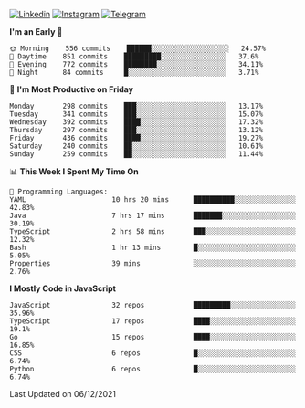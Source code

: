 [![Linkedin](https://img.shields.io/badge/-Archie-blue?style=flat-square&labelColor=gray&logo=Linkedin&logoColor=white&link=https://www.linkedin.com/in/archisdi)](https://www.linkedin.com/in/archisdi)
[![Instagram](https://img.shields.io/badge/-@archisdi-orange?style=flat-square&labelColor=gray&logo=Instagram&logoColor=white&link=https://www.instagram.com/archisdi)](https://www.instagram.com/archisdi)
[![Telegram](https://img.shields.io/badge/-aai-informational?style=flat-square&labelColor=gray&logo=telegram&logoColor=white&link=https://t.me/archisdi)](https://t.me/archisdi)

<!--START_SECTION:waka-->
**I'm an Early 🐤** 

```text
🌞 Morning    556 commits    ██████░░░░░░░░░░░░░░░░░░░   24.57% 
🌆 Daytime    851 commits    █████████░░░░░░░░░░░░░░░░   37.6% 
🌃 Evening    772 commits    ████████░░░░░░░░░░░░░░░░░   34.11% 
🌙 Night      84 commits     █░░░░░░░░░░░░░░░░░░░░░░░░   3.71%

```
📅 **I'm Most Productive on Friday** 

```text
Monday       298 commits    ███░░░░░░░░░░░░░░░░░░░░░░   13.17% 
Tuesday      341 commits    ███░░░░░░░░░░░░░░░░░░░░░░   15.07% 
Wednesday    392 commits    ████░░░░░░░░░░░░░░░░░░░░░   17.32% 
Thursday     297 commits    ███░░░░░░░░░░░░░░░░░░░░░░   13.12% 
Friday       436 commits    ████░░░░░░░░░░░░░░░░░░░░░   19.27% 
Saturday     240 commits    ██░░░░░░░░░░░░░░░░░░░░░░░   10.61% 
Sunday       259 commits    ██░░░░░░░░░░░░░░░░░░░░░░░   11.44%

```


📊 **This Week I Spent My Time On** 

```text
💬 Programming Languages: 
YAML                     10 hrs 20 mins      ██████████░░░░░░░░░░░░░░░   42.83% 
Java                     7 hrs 17 mins       ███████░░░░░░░░░░░░░░░░░░   30.19% 
TypeScript               2 hrs 58 mins       ███░░░░░░░░░░░░░░░░░░░░░░   12.32% 
Bash                     1 hr 13 mins        █░░░░░░░░░░░░░░░░░░░░░░░░   5.05% 
Properties               39 mins             ░░░░░░░░░░░░░░░░░░░░░░░░░   2.76%

```

**I Mostly Code in JavaScript** 

```text
JavaScript               32 repos            █████████░░░░░░░░░░░░░░░░   35.96% 
TypeScript               17 repos            ████░░░░░░░░░░░░░░░░░░░░░   19.1% 
Go                       15 repos            ████░░░░░░░░░░░░░░░░░░░░░   16.85% 
CSS                      6 repos             █░░░░░░░░░░░░░░░░░░░░░░░░   6.74% 
Python                   6 repos             █░░░░░░░░░░░░░░░░░░░░░░░░   6.74%

```



 Last Updated on 06/12/2021
<!--END_SECTION:waka-->